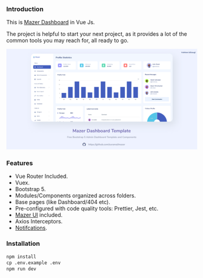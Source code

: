 ### Introduction

This is [Mazer Dashboard](https://github.com/zuramai/mazer) in Vue Js.

The project is helpful to start your next project, as it provides a lot of the common tools you may reach for, all ready to go.

![preview.png](screenshot.png)

### Features

- Vue Router Included.
- Vuex.
- Bootstrap 5.
- Modules/Components organized across folders.
- Base pages (like Dashboard/404 etc).
- Pre-configured with code quality tools: Prettier, Jest, etc.
- [Mazer UI](https://github.com/zuramai/mazer) included.
- Axios Interceptors.
- [Notifcations](https://github.com/dafcoe/vue-notification).

### Installation

```console
npm install
cp .env.example .env
npm run dev
```
